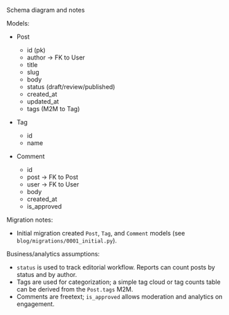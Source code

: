 Schema diagram and notes

Models:

- Post
  - id (pk)
  - author -> FK to User
  - title
  - slug
  - body
  - status (draft/review/published)
  - created_at
  - updated_at
  - tags (M2M to Tag)

- Tag
  - id
  - name

- Comment
  - id
  - post -> FK to Post
  - user -> FK to User
  - body
  - created_at
  - is_approved

Migration notes:
- Initial migration created `Post`, `Tag`, and `Comment` models (see `blog/migrations/0001_initial.py`).

Business/analytics assumptions:
- `status` is used to track editorial workflow. Reports can count posts by status and by author.
- Tags are used for categorization; a simple tag cloud or tag counts table can be derived from the `Post.tags` M2M.
- Comments are freetext; `is_approved` allows moderation and analytics on engagement.
